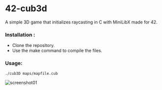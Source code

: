# 42-cub3d
A simple 3D game that initializes raycasting in C with MiniLibX made for 42.

### Installation :
- Clone the repository.
- Use the make command to compile the files.

### Usage:
```./cub3D maps/mapfile.cub```

![screenshot01](https://i.imgur.com/DBGSWhg.png)
